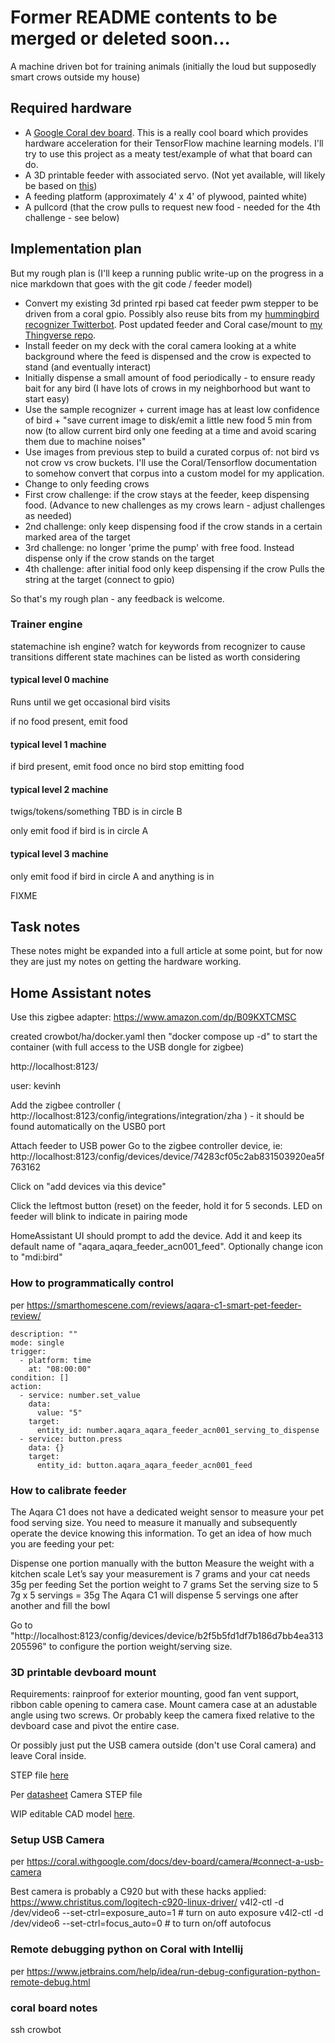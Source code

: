 # Former README contents to be merged or deleted soon...

A machine driven bot for training animals (initially the loud but supposedly smart crows outside my house)

## Required hardware

* A [Google Coral dev board](https://coral.withgoogle.com/docs/dev-board/get-started/).  This is a really cool board which provides hardware acceleration for their TensorFlow machine learning models.  I'll try to use this project as a meaty test/example of what that board can do.
* A 3D printable feeder with associated servo. (Not yet available, will likely be based on [this](https://www.thingiverse.com/thing:3269637))
* A feeding platform (approximately 4' x 4' of plywood, painted white)
* A pullcord (that the crow pulls to request new food - needed for the 4th challenge - see below)

## Implementation plan

But my rough plan is (I'll keep a running public write-up on the progress in a nice markdown that goes with the git code / feeder model)

* Convert my existing 3d printed rpi based cat feeder pwm stepper to be driven from a coral gpio.  Possibly also reuse bits from my [hummingbird recognizer Twitterbot](https://github.com/geeksville/hummingbot). Post updated feeder and Coral case/mount to [my Thingverse repo](https://www.thingiverse.com/punkgeek/about).
* Install feeder on my deck with the coral camera looking at a white background where the feed is dispensed and the crow is expected to stand (and eventually interact)
* Initially dispense a small amount of food periodically - to ensure ready bait for any bird (I have lots of crows in my neighborhood but want to start easy)
* Use the sample recognizer + current image has at least low confidence of bird + "save current image to disk/emit a little new food 5 min from now (to allow current bird only one feeding at a time and avoid scaring them due to machine noises"
* Use images from previous step to build a curated corpus of: not bird vs not crow vs crow buckets.  I'll use the Coral/Tensorflow documentation to somehow convert that corpus into a custom model for my application.
* Change to only feeding crows
* First crow challenge: if the crow stays at the feeder, keep dispensing food. (Advance to new challenges as my crows learn - adjust challenges as needed)
* 2nd challenge: only keep dispensing food if the crow stands in a certain marked area of the target
* 3rd challenge: no longer 'prime the pump' with free food.  Instead dispense only if the crow stands on the target
* 4th challenge: after initial food only keep dispensing if the crow Pulls the string at the target (connect to gpio)

So that's my rough plan - any feedback is welcome.

### Trainer engine

statemachine ish engine?
watch for keywords from recognizer to cause transitions
different state machines can be listed as worth considering

#### typical level 0 machine

Runs until we get occasional bird visits

if no food present, emit food 

#### typical level 1 machine

if bird present, emit food
once no bird stop emitting food

#### typical level 2 machine

twigs/tokens/something TBD is in circle B

only emit food if bird is in circle A

#### typical level 3 machine

only emit food if bird in circle A and anything is in 

FIXME

## Task notes

These notes might be expanded into a full article at some point, but for now they are just my notes on getting the hardware working.

## Home Assistant notes

Use this zigbee adapter: https://www.amazon.com/dp/B09KXTCMSC

created crowbot/ha/docker.yaml then "docker compose up -d" to start the container (with full access to the USB dongle for zigbee)

  http://localhost:8123/

  user: kevinh

  Add the zigbee controller ( http://localhost:8123/config/integrations/integration/zha ) - it should be found automatically on the USB0 port

  Attach feeder to USB power
  Go to the zigbee controller device, ie: http://localhost:8123/config/devices/device/74283cf05c2ab831503920ea5f763162

  Click on "add devices via this device"

  Click the leftmost button (reset) on the feeder, hold it for 5 seconds.  LED on feeder will blink to indicate in pairing mode

  HomeAssistant UI should prompt to add the device.  Add it and keep its default name of "aqara_aqara_feeder_acn001_feed".  Optionally change icon to "mdi:bird"

### How to programmatically control

per https://smarthomescene.com/reviews/aqara-c1-smart-pet-feeder-review/

```
description: ""
mode: single
trigger:
  - platform: time
    at: "08:00:00"
condition: []
action:
  - service: number.set_value
    data:
      value: "5"
    target:
      entity_id: number.aqara_aqara_feeder_acn001_serving_to_dispense
  - service: button.press
    data: {}
    target:
      entity_id: button.aqara_aqara_feeder_acn001_feed
```

### How to calibrate feeder

The Aqara C1 does not have a dedicated weight sensor to measure your pet food serving size. You need to measure it manually and subsequently operate the device knowing this information. To get an idea of how much you are feeding your pet:

Dispense one portion manually with the button
Measure the weight with a kitchen scale
Let’s say your measurement is 7 grams and your cat needs 35g per feeding
Set the portion weight to 7 grams
Set the serving size to 5
7g x 5 servings = 35g
The Aqara C1 will dispense 5 servings one after another and fill the bowl

Go to "http://localhost:8123/config/devices/device/b2f5b5fd1df7b186d7bb4ea313205596" to configure the portion 
weight/serving size.


### 3D printable devboard mount

Requirements: rainproof for exterior mounting, good fan vent support, ribbon cable opening to camera case.  Mount camera case at an adustable angle using two screws.  Or probably keep the camera fixed relative to the devboard case and pivot the entire case.

Or possibly just put the USB camera outside (don't use Coral camera) and leave Coral inside.

STEP file [here](https://coral.withgoogle.com/docs/dev-board/datasheet/)

Per [datasheet](https://coral.withgoogle.com/docs/camera/datasheet/) Camera STEP file

WIP editable CAD model [here](https://cad.onshape.com/documents/f2a0b54590053dee5f07391b/w/a71138c8f6a13ec4c8450d21/e/8161a625f06e7b739b82fb44).

### Setup USB Camera

per <https://coral.withgoogle.com/docs/dev-board/camera/#connect-a-usb-camera>

Best camera is probably a C920 but with these hacks applied: <https://www.christitus.com/logitech-c920-linux-driver/>
v4l2-ctl -d /dev/video6 --set-ctrl=exposure_auto=1 # turn on auto exposure
v4l2-ctl -d /dev/video6 --set-ctrl=focus_auto=0 # to turn on/off autofocus

### Remote debugging python on Coral with Intellij

per <https://www.jetbrains.com/help/idea/run-debug-configuration-python-remote-debug.html>

### coral board notes

ssh crowbot
